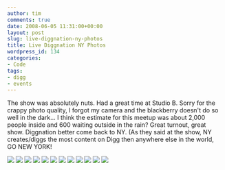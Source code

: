 ```yaml
---
author: tim
comments: true
date: 2008-06-05 11:31:00+00:00
layout: post
slug: live-diggnation-ny-photos
title: Live Diggnation NY Photos
wordpress_id: 134
categories:
- Code
tags:
- digg
- events
---
```


The show was absolutely nuts. Had a great time at Studio B.  Sorry for the crappy photo quality, I forgot my camera and the blackberry doesn't do so well in the dark... I think the estimate for this meetup was about 2,000 people inside and 600 waiting outside in the rain? Great turnout, great show.  Diggnation better come back to NY. (As they said at the show, NY creates/diggs the most content on Digg then anywhere else in the world, GO NEW YORK!

[![](http://2.bp.blogspot.com/_Ng3QbVQfLZ8/SEfPwSCzrtI/AAAAAAAASAk/uE3SLJhkVc4/s400/IMG00031.jpg)](http://2.bp.blogspot.com/_Ng3QbVQfLZ8/SEfPwSCzrtI/AAAAAAAASAk/uE3SLJhkVc4/s1600-h/IMG00031.jpg)
[![](http://4.bp.blogspot.com/_Ng3QbVQfLZ8/SEfPtyCzrsI/AAAAAAAASAc/peqDoJ87kDk/s400/IMG00032.jpg)](http://4.bp.blogspot.com/_Ng3QbVQfLZ8/SEfPtyCzrsI/AAAAAAAASAc/peqDoJ87kDk/s1600-h/IMG00032.jpg)
[![](http://2.bp.blogspot.com/_Ng3QbVQfLZ8/SEfPrSCzrrI/AAAAAAAASAU/eCCoFaLbTwo/s400/IMG00033.jpg)](http://2.bp.blogspot.com/_Ng3QbVQfLZ8/SEfPrSCzrrI/AAAAAAAASAU/eCCoFaLbTwo/s1600-h/IMG00033.jpg)
[![](http://3.bp.blogspot.com/_Ng3QbVQfLZ8/SEfPliCzrqI/AAAAAAAASAM/tpEyMMpkI9I/s400/IMG00034.jpg)](http://3.bp.blogspot.com/_Ng3QbVQfLZ8/SEfPliCzrqI/AAAAAAAASAM/tpEyMMpkI9I/s1600-h/IMG00034.jpg)
[![](http://2.bp.blogspot.com/_Ng3QbVQfLZ8/SEfPgSCzrpI/AAAAAAAASAE/dSjsnwdN89U/s400/IMG00035.jpg)](http://2.bp.blogspot.com/_Ng3QbVQfLZ8/SEfPgSCzrpI/AAAAAAAASAE/dSjsnwdN89U/s1600-h/IMG00035.jpg)
[![](http://3.bp.blogspot.com/_Ng3QbVQfLZ8/SEfPYiCzroI/AAAAAAAAR_8/knHsvfKP7Vs/s400/IMG00036.jpg)](http://3.bp.blogspot.com/_Ng3QbVQfLZ8/SEfPYiCzroI/AAAAAAAAR_8/knHsvfKP7Vs/s1600-h/IMG00036.jpg)
[![](http://3.bp.blogspot.com/_Ng3QbVQfLZ8/SEfPRiCzrnI/AAAAAAAAR_0/qAMV4gBESLs/s400/IMG00037.jpg)](http://3.bp.blogspot.com/_Ng3QbVQfLZ8/SEfPRiCzrnI/AAAAAAAAR_0/qAMV4gBESLs/s1600-h/IMG00037.jpg)
[![](http://3.bp.blogspot.com/_Ng3QbVQfLZ8/SEfPKiCzrmI/AAAAAAAAR_s/SAWtqLlV5Qw/s400/IMG00038.jpg)](http://3.bp.blogspot.com/_Ng3QbVQfLZ8/SEfPKiCzrmI/AAAAAAAAR_s/SAWtqLlV5Qw/s1600-h/IMG00038.jpg)
[![](http://3.bp.blogspot.com/_Ng3QbVQfLZ8/SEfPGiCzrlI/AAAAAAAAR_k/9ZVOZXOuhq8/s400/IMG00039.jpg)](http://3.bp.blogspot.com/_Ng3QbVQfLZ8/SEfPGiCzrlI/AAAAAAAAR_k/9ZVOZXOuhq8/s1600-h/IMG00039.jpg)
[![](http://2.bp.blogspot.com/_Ng3QbVQfLZ8/SEfPDSCzrkI/AAAAAAAAR_c/HuoFOMnMPvw/s400/IMG00040.jpg)](http://2.bp.blogspot.com/_Ng3QbVQfLZ8/SEfPDSCzrkI/AAAAAAAAR_c/HuoFOMnMPvw/s1600-h/IMG00040.jpg)
[![](http://4.bp.blogspot.com/_Ng3QbVQfLZ8/SEfPAyCzrjI/AAAAAAAAR_U/Fq-qaIQjk-E/s400/IMG00041.jpg)](http://4.bp.blogspot.com/_Ng3QbVQfLZ8/SEfPAyCzrjI/AAAAAAAAR_U/Fq-qaIQjk-E/s1600-h/IMG00041.jpg)
[![](http://2.bp.blogspot.com/_Ng3QbVQfLZ8/SEfO-SCzriI/AAAAAAAAR_M/jaP9miTIGAE/s400/IMG00042.jpg)](http://2.bp.blogspot.com/_Ng3QbVQfLZ8/SEfO-SCzriI/AAAAAAAAR_M/jaP9miTIGAE/s1600-h/IMG00042.jpg)
